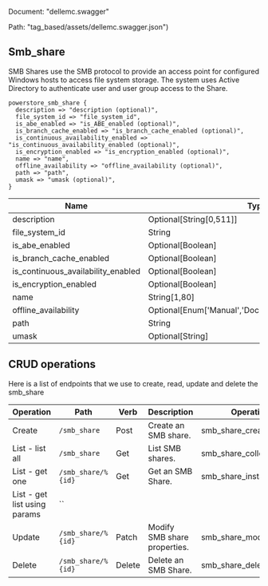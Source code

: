 Document: "dellemc.swagger"


Path: "tag_based/assets/dellemc.swagger.json")

## Smb_share

SMB Shares use the SMB protocol to provide an access point for configured Windows hosts to access file system storage. The system uses Active Directory to authenticate user and user group access to the Share.

```puppet
powerstore_smb_share {
  description => "description (optional)",
  file_system_id => "file_system_id",
  is_abe_enabled => "is_ABE_enabled (optional)",
  is_branch_cache_enabled => "is_branch_cache_enabled (optional)",
  is_continuous_availability_enabled => "is_continuous_availability_enabled (optional)",
  is_encryption_enabled => "is_encryption_enabled (optional)",
  name => "name",
  offline_availability => "offline_availability (optional)",
  path => "path",
  umask => "umask (optional)",
}
```

| Name        | Type           | Required       |
| ------------- | ------------- | ------------- |
|description | Optional[String[0,511]] | false |
|file_system_id | String | true |
|is_abe_enabled | Optional[Boolean] | false |
|is_branch_cache_enabled | Optional[Boolean] | false |
|is_continuous_availability_enabled | Optional[Boolean] | false |
|is_encryption_enabled | Optional[Boolean] | false |
|name | String[1,80] | true |
|offline_availability | Optional[Enum['Manual','Documents','Programs','None']] | false |
|path | String | true |
|umask | Optional[String] | false |



## CRUD operations

Here is a list of endpoints that we use to create, read, update and delete the smb_share

| Operation | Path | Verb | Description | OperationID |
| ------------- | ------------- | ------------- | ------------- | ------------- |
|Create|`/smb_share`|Post|Create an SMB share.|smb_share_create|
|List - list all|`/smb_share`|Get|List SMB shares.|smb_share_collection_query|
|List - get one|`/smb_share/%{id}`|Get|Get an SMB Share.|smb_share_instance_query|
|List - get list using params|``||||
|Update|`/smb_share/%{id}`|Patch|Modify SMB share properties.|smb_share_modify|
|Delete|`/smb_share/%{id}`|Delete|Delete an SMB Share.|smb_share_delete|
